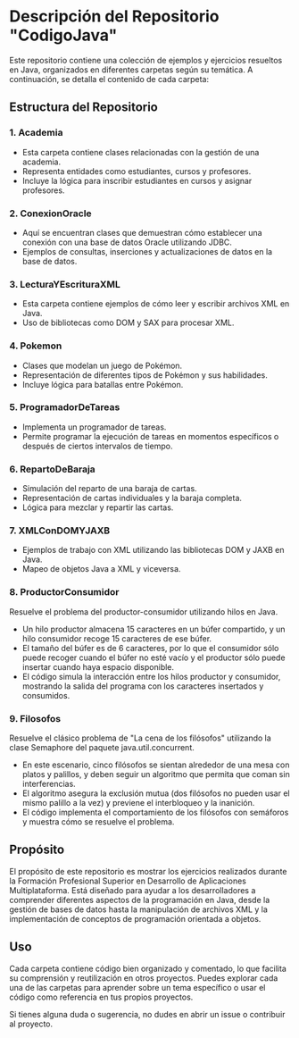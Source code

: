  <h1>Descripción del Repositorio "CodigoJava"</h1>
    <p>Este repositorio contiene una colección de ejemplos y ejercicios resueltos en Java, organizados en diferentes carpetas según su temática. A continuación, se detalla el contenido de cada carpeta:</p>

  <h2>Estructura del Repositorio</h2>

   <h3>1. Academia</h3>
    <ul>
        <li>Esta carpeta contiene clases relacionadas con la gestión de una academia.</li>
        <li>Representa entidades como estudiantes, cursos y profesores.</li>
        <li>Incluye la lógica para inscribir estudiantes en cursos y asignar profesores.</li>
    </ul>

   <h3>2. ConexionOracle</h3>
    <ul>
        <li>Aquí se encuentran clases que demuestran cómo establecer una conexión con una base de datos Oracle utilizando JDBC.</li>
        <li>Ejemplos de consultas, inserciones y actualizaciones de datos en la base de datos.</li>
    </ul>

   <h3>3. LecturaYEscrituraXML</h3>
    <ul>
        <li>Esta carpeta contiene ejemplos de cómo leer y escribir archivos XML en Java.</li>
        <li>Uso de bibliotecas como DOM y SAX para procesar XML.</li>
    </ul>

  <h3>4. Pokemon</h3>
    <ul>
        <li>Clases que modelan un juego de Pokémon.</li>
        <li>Representación de diferentes tipos de Pokémon y sus habilidades.</li>
        <li>Incluye lógica para batallas entre Pokémon.</li>
    </ul>

   <h3>5. ProgramadorDeTareas</h3>
    <ul>
        <li>Implementa un programador de tareas.</li>
        <li>Permite programar la ejecución de tareas en momentos específicos o después de ciertos intervalos de tiempo.</li>
    </ul>

  <h3>6. RepartoDeBaraja</h3>
    <ul>
        <li>Simulación del reparto de una baraja de cartas.</li>
        <li>Representación de cartas individuales y la baraja completa.</li>
        <li>Lógica para mezclar y repartir las cartas.</li>
    </ul>

   <h3>7. XMLConDOMYJAXB</h3>
    <ul>
        <li>Ejemplos de trabajo con XML utilizando las bibliotecas DOM y JAXB en Java.</li>
        <li>Mapeo de objetos Java a XML y viceversa.</li>
    </ul>
<h3>8. ProductorConsumidor</h3>
<p>Resuelve el problema del productor-consumidor utilizando hilos en Java.</p>
<ul>
  <li>Un hilo productor almacena 15 caracteres en un búfer compartido, y un hilo consumidor recoge 15 caracteres de ese búfer.</li>
  <li>El tamaño del búfer es de 6 caracteres, por lo que el consumidor sólo puede recoger cuando el búfer no esté vacío y el productor sólo puede insertar cuando haya espacio disponible.</li>
  <li>El código simula la interacción entre los hilos productor y consumidor, mostrando la salida del programa con los caracteres insertados y consumidos.</li>
</ul>

<h3>9. Filosofos</h3>
<p>Resuelve el clásico problema de "La cena de los filósofos" utilizando la clase Semaphore del paquete java.util.concurrent.</p>
<ul>
  <li>En este escenario, cinco filósofos se sientan alrededor de una mesa con platos y palillos, y deben seguir un algoritmo que permita que coman sin interferencias.</li>
  <li>El algoritmo asegura la exclusión mutua (dos filósofos no pueden usar el mismo palillo a la vez) y previene el interbloqueo y la inanición.</li>
  <li>El código implementa el comportamiento de los filósofos con semáforos y muestra cómo se resuelve el problema.</li>
</ul>

  <h2>Propósito</h2>
    <p>El propósito de este repositorio es mostrar los ejercicios realizados durante la Formación Profesional Superior en Desarrollo de Aplicaciones Multiplataforma. Está diseñado para ayudar a los desarrolladores a comprender diferentes aspectos de la programación en Java, desde la gestión de bases de datos hasta la manipulación de archivos XML y la implementación de conceptos de programación orientada a objetos.</p>

  <h2>Uso</h2>
    <p>Cada carpeta contiene código bien organizado y comentado, lo que facilita su comprensión y reutilización en otros proyectos. Puedes explorar cada una de las carpetas para aprender sobre un tema específico o usar el código como referencia en tus propios proyectos.</p>

   <footer>
        <p>Si tienes alguna duda o sugerencia, no dudes en abrir un issue o contribuir al proyecto.</p>
    </footer>



